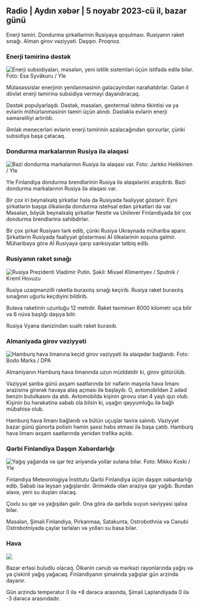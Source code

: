 ## Radio \| Aydın xəbər \| 5 noyabr 2023-cü il, bazar günü

Enerji təmiri. Dondurma şirkətlərinin Rusiyaya qoşulması. Rusiyanın raket sınağı. Alman girov vəziyyəti. Daşqın. Proqnoz.

### Enerji təmirinə dəstək

![Enerji subsidiyaları, məsələn, yeni istilik sistemləri üçün istifadə edilə bilər. Foto: Esa Syväkuru / Yle](https://images.cdn.yle.fi/image/upload/c_crop,h_3349,w_5954,x_0,y_325/ar_1.7777777777777777,c_fill,g_faces,w_06/h_02q_auto:eco/f_auto/fl_lossy/v1676637402/39-107442463ef747ea1acd)

Mütəxəssislər enerjinin yenilənməsinin gələcəyindən narahatdırlar. Gələn il dövlət enerji təmirinə subsidiya verməyi dayandıracaq.

Dəstək populyarlaşdı. Dəstək, məsələn, geotermal isitmə tikintisi və ya evlərin möhürlənməsinin təmiri üçün alındı. Dəstəklə evlərin enerji səmərəliliyi artırılıb.

Əmlak menecerləri evlərin enerji təmirinin azalacağından qorxurlar, çünki subsidiya başa çatacaq.

### Dondurma markalarının Rusiya ilə əlaqəsi

![Bəzi dondurma markalarının Rusiya ilə əlaqəsi var. Foto: Jarkko Heikkinen / Yle](https://images.cdn.yle.fi/image/upload/c_crop,h_2268,w_4031,x_0,y_0/ar_1.777777777777777,c_fill,g_faces,h_pr_610.q_auto:eco/f_auto/fl_lossy/v1682321321/39-110323664462e3b6fb8b)

Yle Finlandiya dondurma brendlərinin Rusiya ilə əlaqələrini araşdırıb. Bəzi dondurma markalarının Rusiya ilə əlaqəsi var.

Bir çox iri beynəlxalq şirkətlər hələ də Rusiyada fəaliyyət göstərir. Eyni şirkətlərin başqa ölkələrdə dondurma istehsal edən şirkətləri də var. Məsələn, böyük beynəlxalq şirkətlər Nestle və Unilever Finlandiyada bir çox dondurma brendlərinə sahibdirlər.

Bir çox şirkət Rusiyanı tərk edib, çünki Rusiya Ukraynada müharibə aparır. Şirkətlərin Rusiyada fəaliyyət göstərməsi Aİ ölkələrinin xoşuna gəlmir. Müharibəyə görə Aİ Rusiyaya qarşı sanksiyalar tətbiq edib.

### Rusiyanın raket sınağı

![Rusiya Prezidenti Vladimir Putin. Şəkil: Mixael Klimentyev / Sputnik / Kreml Hovuzu](https://images.cdn.yle.fi/image/upload/c_crop,h_4519,w_8034,x_16,y_238/ar_1.777777777777777,c_fill,g_10h2,c_fill,g_10h2.0/q_auto:eco/f_auto/fl_lossy/v1678982359/39-108632664133bfc2dc51)

Rusiya uzaqmənzilli raketlə buraxılış sınağı keçirib. Rusiya raket buraxılış sınağının uğurlu keçdiyini bildirib.

Bulava raketinin uzunluğu 12 metrdir. Raket təxminən 8000 kilometr uça bilir və 6 nüvə başlığı daşıya bilir.

Rusiya Vyana dənizindən sualtı raket buraxıb.

### Almaniyada girov vəziyyəti

![Hamburq hava limanına keçid girov vəziyyəti ilə əlaqədar bağlanıb. Foto: Bodo Marks / DPA](https://images.cdn.yle.fi/image/upload/c_crop,h_2703,w_4806,x_0,y_500/ar_1.777777777777777,c_fill,g_faces,h_6710/prw.q_auto:eco/f_auto/fl_lossy/v1699181525/39-11959676547736ea1bc0)

Almaniyanın Hamburq hava limanında uzun müddətdir ki, girov götürülüb.

Vəziyyət şənbə günü axşam saatlarında bir nəfərin maşınla hava limanı ərazisinə girərək havaya atəş açması ilə başlayıb. O, avtomobildən 2 ədəd benzin butulkasını da atıb. Avtomobildə kişinin girovu olan 4 yaşlı qızı olub. Kişinin bu hərəkətinə səbəb ola bilsin ki, uşağın qəyyumluğu ilə bağlı mübahisə olub.

Hamburq hava limanı bağlanıb və bütün uçuşlar təxirə salınıb. Vəziyyət bazar günü günorta polisin həmin şəxsi həbs etməsi ilə başa çatıb. Hamburq hava limanı axşam saatlarında yenidən trafikə açılıb.

### Qərbi Finlandiya Daşqın Xəbərdarlığı

![Yağış yağanda və qar tez əriyəndə yollar sulana bilər. Foto: Mikko Koski / Yle](https://images.cdn.yle.fi/image/upload/c_crop,h_3078,w_5472,x_0,y_218/ar_1.777777777777777,c_fill,g_faces,h_pr_610.q_auto:eco/f_auto/fl_lossy/v1697618867/39-11828126521489e76d51)

Finlandiya Meteorologiya İnstitutu Qərbi Finlandiya üçün daşqın xəbərdarlığı edib. Səbəb isə leysan yağışlarıdır. Əriməkdə olan əraziyə qar yağıb. Bundan əlavə, yeni su duşları olacaq.

Çoxlu su qar və yağışdan gəlir. Ona görə də qərbdə suyun səviyyəsi qalxa bilər.

Məsələn, Şimali Finlandiya, Pirkanmaa, Satakunta, Ostrobothnia və Cənubi Ostrobotniyada çaylar tarlaları və yolları su basa bilər.

### Hava

![](https://images.cdn.yle.fi/image/upload/c_crop,h_1080,w_1919,x_0,y_0/ar_1.7777777777777777,c_fill,g_faces,h_675,w_1200/eq/eqf_auto/fl_lossy/v1699200945/39-11960206547bf95c98f5)

Bazar ertəsi buludlu olacaq. Ölkənin cənub və mərkəzi rayonlarında yağış və ya çiskinli yağış yağacaq. Finlandiyanın şimalında yağışlar gün ərzində dayanır.

Gün ərzində temperatur 0 ilə +8 dərəcə arasında, Şimali Laplandiyada 0 ilə -3 dərəcə arasındadır.